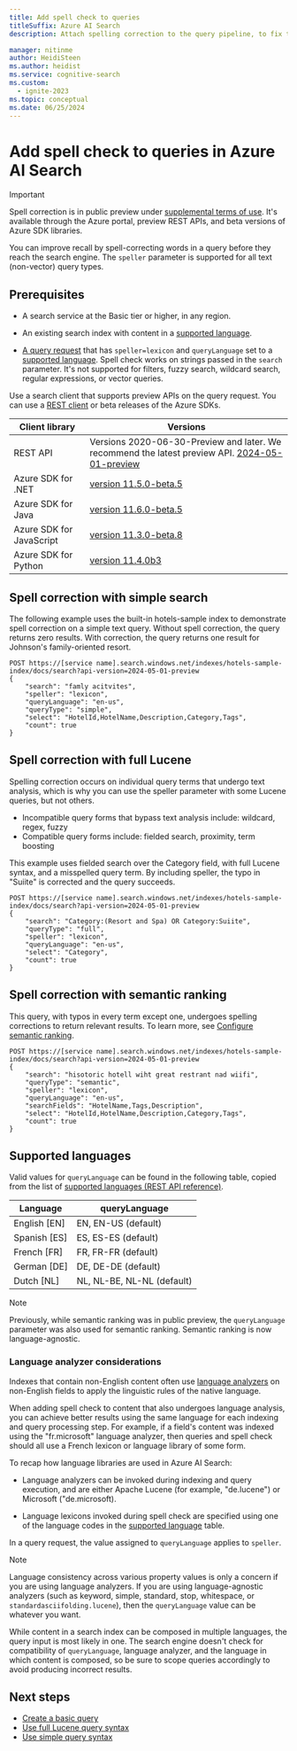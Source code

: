```yaml
---
title: Add spell check to queries
titleSuffix: Azure AI Search
description: Attach spelling correction to the query pipeline, to fix typos on query terms before executing the query.

manager: nitinme
author: HeidiSteen
ms.author: heidist
ms.service: cognitive-search
ms.custom:
  - ignite-2023
ms.topic: conceptual
ms.date: 06/25/2024
---
```


# Add spell check to queries in Azure AI Search

> [!IMPORTANT]
> Spell correction is in public preview under [supplemental terms of use](https://azure.microsoft.com/support/legal/preview-supplemental-terms/). It's available through the Azure portal, preview REST APIs, and beta versions of Azure SDK libraries.

You can improve recall by spell-correcting words in a query before they reach the search engine. The `speller` parameter is supported for all text (non-vector) query types.

## Prerequisites

+ A search service at the Basic tier or higher, in any region.

+ An existing search index with content in a [supported language](#supported-languages).

+ [A query request](/rest/api/searchservice/documents/search-post?view=rest-searchservice-2024-05-01-preview&preserve-view=true) that has `speller=lexicon` and `queryLanguage` set to a [supported language](#supported-languages). Spell check works on strings passed in the `search` parameter. It's not supported for filters, fuzzy search, wildcard search, regular expressions, or vector queries.

Use a search client that supports preview APIs on the query request. You can use a [REST client](search-get-started-rest.md) or beta releases of the Azure SDKs.

| Client library | Versions |
|----------|----------|
| REST API | Versions 2020-06-30-Preview and later. We recommend the latest preview API. [2024-05-01-preview](/rest/api/searchservice/documents/search-post?view=rest-searchservice-2024-05-01-preview&preserve-view=true)|
| Azure SDK for .NET | [version 11.5.0-beta.5](https://www.nuget.org/packages/Azure.Search.Documents/11.5.0-beta.5) | 
| Azure SDK for Java |  [version 11.6.0-beta.5](https://central.sonatype.com/artifact/com.azure/azure-search-documents) |
| Azure SDK for JavaScript | [version 11.3.0-beta.8](https://www.npmjs.com/package/@azure/search-documents/v/11.3.0-beta.8) |
| Azure SDK for Python | [version 11.4.0b3](https://pypi.org/project/azure-search-documents/11.4.0b3/) |

## Spell correction with simple search

The following example uses the built-in hotels-sample index to demonstrate spell correction on a simple text query. Without spell correction, the query returns zero results. With correction, the query returns one result for Johnson's family-oriented resort.

```http
POST https://[service name].search.windows.net/indexes/hotels-sample-index/docs/search?api-version=2024-05-01-preview
{
    "search": "famly acitvites",
    "speller": "lexicon",
    "queryLanguage": "en-us",
    "queryType": "simple",
    "select": "HotelId,HotelName,Description,Category,Tags",
    "count": true
}
```

## Spell correction with full Lucene

Spelling correction occurs on individual query terms that undergo text analysis, which is why you can use the speller parameter with some Lucene queries, but not others.

+ Incompatible query forms that bypass text analysis include: wildcard, regex, fuzzy
+ Compatible query forms include: fielded search, proximity, term boosting

This example uses fielded search over the Category field, with full Lucene syntax, and a misspelled query term. By including speller, the typo in "Suiite" is corrected and the query succeeds.

```http
POST https://[service name].search.windows.net/indexes/hotels-sample-index/docs/search?api-version=2024-05-01-preview
{
    "search": "Category:(Resort and Spa) OR Category:Suiite",
    "queryType": "full",
    "speller": "lexicon",
    "queryLanguage": "en-us",
    "select": "Category",
    "count": true
}
```

## Spell correction with semantic ranking

This query, with typos in every term except one, undergoes spelling corrections to return relevant results. To learn more, see [Configure semantic ranking](semantic-how-to-query-request.md).

```http
POST https://[service name].search.windows.net/indexes/hotels-sample-index/docs/search?api-version=2024-05-01-preview    
{
    "search": "hisotoric hotell wiht great restrant nad wiifi",
    "queryType": "semantic",
    "speller": "lexicon",
    "queryLanguage": "en-us",
    "searchFields": "HotelName,Tags,Description",
    "select": "HotelId,HotelName,Description,Category,Tags",
    "count": true
}
```

## Supported languages

Valid values for `queryLanguage` can be found in the following table, copied from the list of [supported languages (REST API reference)](/rest/api/searchservice/documents/search-post?view=rest-searchservice-2024-05-01-preview&tabs=HTTP#querylanguage&preserve-view=true).

| Language | queryLanguage |
|----------|---------------|
| English [EN] | EN, EN-US (default) |
| Spanish [ES] | ES, ES-ES (default)|
| French [FR] | FR, FR-FR (default) |
| German [DE] | DE, DE-DE (default) |
| Dutch [NL] | NL, NL-BE, NL-NL (default) |

> [!NOTE]
> Previously, while semantic ranking was in public preview, the `queryLanguage` parameter was also used for semantic ranking. Semantic ranking is now language-agnostic.

### Language analyzer considerations

Indexes that contain non-English content often use [language analyzers](index-add-language-analyzers.md) on non-English fields to apply the linguistic rules of the native language.

When adding spell check to content that also undergoes language analysis, you can achieve better results using the same language for each indexing and query processing step. For example, if a field's content was indexed using the "fr.microsoft" language analyzer, then queries and spell check should all use a French lexicon or language library of some form.

To recap how language libraries are used in Azure AI Search:

+ Language analyzers can be invoked during indexing and query execution, and are either Apache Lucene (for example, "de.lucene") or Microsoft ("de.microsoft).

+ Language lexicons invoked during spell check are specified using one of the language codes in the [supported language](#supported-languages) table.

In a query request, the value assigned to `queryLanguage` applies to `speller`. 

> [!NOTE]
> Language consistency across various property values is only a concern if you are using language analyzers. If you are using language-agnostic analyzers (such as keyword, simple, standard, stop, whitespace, or `standardasciifolding.lucene`), then the `queryLanguage` value can be whatever you want.

While content in a search index can be composed in multiple languages, the query input is most likely in one. The search engine doesn't check for compatibility of `queryLanguage`, language analyzer, and the language in which content is composed, so be sure to scope queries accordingly to avoid producing incorrect results.

## Next steps

+ [Create a basic query](search-query-create.md)
+ [Use full Lucene query syntax](query-Lucene-syntax.md)
+ [Use simple query syntax](query-simple-syntax.md)
